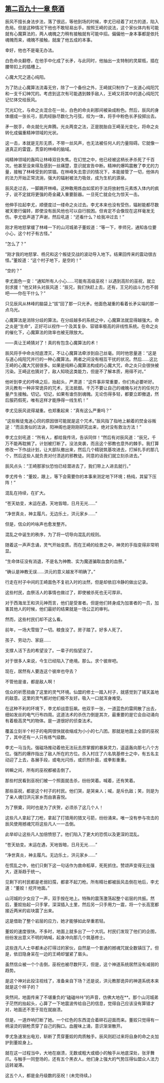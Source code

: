 ## [第二百九十一章 祭酒](https://www.xxbiquge.com/11_11207/8973903.html)


  辰风不擅长身法步法，落了很远，等他到场的时候，李尤已经着了对方的道，陷入危局。但是这种情况下他也不敢轻易出手。按照王崎的说法，这个家伙体内有可能就有心魔算法的，两人魂魄之力稍有接触就有可能中招。偏偏他一身本事都是依托魂魄而来，魂魄不接触，就废了他五成的本事。

  幸好，他也不是毫无办法。

  白色命炎翻卷，在他手中化成了长矛，与此同时，他抽出一支特制的灵犀瓶，插在腰带扣上的插槽上。

  心魔大咒之道心纯阳。

  为了防止心魔算法流毒无穷，除了一个备份之外，王崎就只制作了一支道心纯阳咒和一支千幻神咒的。考虑到这次有可能遇到棘手敌人，王崎又将其中的道心纯阳咒记忆体交给辰风。

  咒光幻化，与命之炎混合在一处，白色的命炎刹那间被染成粉色。然后，辰风的身体绷成一张长弓，肌肉经脉尽数化为弓弦，绞为一体，将手中粉色长矛投掷出去。

  矛一脱手，命炎就化光奔腾。光炎两变之法，正是脱胎自王崎圣光变化，将命之炎转化成偏重精神领域的光状。

  这一击，本就是无形无质，不带一丝风声，也无法被任何人的力量阻碍。它就像一道真正的雷霆，贯穿的林峰的脑域。

  纯精神领域的轰鸣让林峰双目失焦。在幻觉之中，他已经被这柄长矛杀死了千百次。他甚至没来得及感到一丝痛楚，意识就宣告中断。精神的爆鸣震散了李尤的力量，接触了林峰受到的禁锢。在林峰失去意识的情况下，本能接管了一切，他体内的法力开始正常流淌，强大的辐射被法力吸敛，成为生机的源泉。

  辰风走过去，一脚踢开林峰。这种敢用炼血如浆的手法将放射性元素炼入体内的疯子，说不定就将更强的奇金藏入重要脏器。一旦死亡就会化为惊天一击。

  他伸手拉起李尤，顺便度过一缕命之炎过去。李尤本来也没有受伤，辐射能都尽数被天歌行偏转，即使没有辰风他也可以自行脱困。但肯定不会像现在这样毫发无伤。李尤低声道了声谢，然后吼道：“还看什么？给我冲过去！”

  刚才用地怒掌缓了林峰一下的山河城弟子董姣道：“等一下，李师兄，通知各位要小心，这个村子有古怪。”

  “怎么了？”

  “刚才我的地怒掌、杨兄和这个叛徒交战的波动导入地下。结果回传来的震动很古怪。”董姣道：“这个村子地下，是空的！”

  “空的？”

  李尤面色一变：“通知所有人小心……可能有高级巫祝！以遇到高阶的巫祝，就立刻求援！”他又转头对辰风道：“辰兄，我们快赶上去，还有，王兄的战斗力也不弱吧——你在干什么？”

  只见辰风从林峰的脑袋上“拔”回了那一只光矛。他面色凝重的看着长矛尖端的那一点乌光。

  心魔算法是消除分歧的算法。在分歧越多的系统之中，心魔算法就显得越强大。命之炎是“生命”，正好可以视作一个及其复杂、容错率极高的非线性系统。在命之炎的催化下，心魔算法的效率也被无限放大。

  ——真让王崎猜对了！真的有包含心魔算法的术！

  辰风将手中命炎彻底湮灭，不让心魔算法牵涉到自己丝毫。同时他思量道：“这是与道心纯阳咒并行的一种心魔算法。两者之间没有相互干扰的状况。然后……这比王崎的心魔大咒弱很多。如果是纯粹心魔算法构成的心魔大咒，命之炎只会很快被污染。王崎这也猜对了，敌人知晓这类能力，但是不了解本质，用得不对。”

  他听到李尤的呼唤之后，抬起头，严肃道：“这件事非常重要，你们务必要听好。洪元教有一种非常诡异的咒术，无法抵御。千万不要让自己的魂魄与对方的任何力量产生接触。切记。切记，如果有谁伤到魂魄。无论伤得多轻，都要立即撤退，然后服药假死，唯有这样才能挣得一线生机！”

  李尤见辰风说得凝重。也郑重起来：“真有这么严重吗？”

  “这些叛徒鬼迷心窍的原因很可能就是这个咒术。”辰风指了指地上躺着的焚金谷叛逆：“而且类似的法诀，阳神阁也是刚刚研究出来，绝对没有救治方法！”

  李尤立刻吼道：“所有人，都给我传讯，告诉同伴！”然后有对辰风道：“辰兄，千万不能再耽搁了。计划被打断了。没法突袭，而且这个邪教也意外的棘手。我打算修改一下作战计划，让大部队撤出来，然后几个精锐筑基攻进去，打掉扎手的那几个，然后这些人就负责对付溃逃的邪教徒。同意的话我们就立刻杀进去。”

  辰风点头：“王崎那家伙恐怕已经潜进去了，我们带上人进去就行。”

  李尤传令：“董姣，跟上，等下会需要你的本事来测定地下环境；杨纯，其留下压阵！”

  混乱在持续，在扩大。

  “苍天劫变，末运在遇，天地皆暗，日月无光……”

  “净世真炎，神主履凡，无边乐土，洪元家乡……”

  但是，信众的吟咏声也愈发整齐。

  混乱之中诞生的秩序，为了将一切导向混乱的规则。

  随着这一声声念诵，灵气开始变质。而在王崎的绘景之中，神灵的手指变得非常明显。

  “生命体征没有消退，不是名为神教、实为魔道骗取血食的血祭。”

  “确认是神教无误……洪元的意义越发不明确了。”

  行走在村子中间的王崎面色不复初入时的淡然，但是却依旧冷静的做出记录。

  这些村民，血祭活人的事情也做过了，即使被杀死也无可厚非。

  对于西海龙王和洪元神而言，他们是受害者。但是他们转身成为加害者的一员，加害其他人的时候，他们最好的结果就是一场公正的审判。

  然而，这些村民们却不这么看。

  前年，一场大雪毁了一切。粮食没了。房子踏了。好多人死了。

  孩子、劳动力、家庭……

  支撑人活下去的希望没了。一辈子的指望没了。

  对于很多人来说，今生已经陷入了绝境。那么。求个彼岸吧。

  现在，居然有人要连这个彼岸也夺去？

  不管他是谁，都是敌人啊！

  信众的祈愿扭曲了这里的灵气环境。仙盟的修士一踏入村子，就感觉到了铺天盖地的敌意。这里的灵气都对他们极不友好。吸入一口就浑身难受。

  在这种不利的环境下，李尤却战意狂飙。他双手一张，一道蓝色的雷网散了出去，细如发丝的电气行布四周。这道法术的杀伤力倒是其次，最重要的是它会自动涌向有着极高灵气的物体。是一道很好的侦查法术。

  覆盖立刻半个村子的电网很快就收缩成为小小的七八团。那就是地面上全部的巫祝了，其中还有一人只有练气级数。

  李尤一马当先。强磁场推动着他无法玩去昂掌握的暴戾灵力，遥遥轰向那七八个方位。强烈的爆炸指出了敌人所在的方位。杀入村庄了六名筑基修士之中，有五名主动迎了上去，各展手段，或电光闪烁，或炽热扑面，或拳影重重。

  转瞬之间，所有的巫祝都被击倒了。

  那些村民看到巫祝们被一个照面就击杀，纷纷哭着。喊着，还有笑着。

  那些巫祝，都是这个村子的村民。他们哭，是哭亲人；喊，是斥仇敌；笑，则是为了亲人魂归洪元家乡而由衷喜悦。

  为了祭奠，同时也是为了庆贺，必须杀了这几个人！

  这些凡人拿起了刀枪，拿起了打猎用的猎叉弓箭，纷纷涌来。唯一没有参与攻击的辰风使用撼魂咒将这些凡人一一击倒。

  此举却让这些凡人加倍愤怒了。他们陷入了更大的恐慌以及更深的混乱。

  “苍天劫变。末运在遇，天地皆暗，日月无光……”

  “净世真炎，神主履凡。无边乐土，洪元家乡……”

  在慌乱之中，他们只剩下这一句话作为救命稻草，死死抓住。赞颂声变得无比强大，逐渐趋于统一。

  见剩下的村民都是老弱妇孺，都拿不起刀枪。所有精壮都被辰风击倒在地后，李尤道：“董姣！挖开地面。”

  山河城的少女应了一声，双手按在地上。特殊的震荡激荡起整个岩层的共振。然后，董姣抬起一只手掌，深深插入土里，然后另一只手用力一震，将一个长高宽都接近两米的岩块震了出来。

  这是借助了整个岩层的应力，她才能够如此举重若轻。

  董姣的速度很快。不多时，地面上就多出了一个大坑。村民们发现了他们的企图，纷纷发出意义不明的呐喊，起身冲向那几个筑基修士。

  这些连凡人士卒都未必打得过的家伙，自然是一个普通的撼魂咒就全数镇压了。但是，依旧隐身呆在一边的王崎却皱紧了眉头。

  虽然信众被一个个击倒，巫祝也被尽数歼灭，但是，这个神道系统居然没有减弱的趋势。

  是这个神对此投注视线了，准备亲自下场？还是说，洪元教那诡异的神道系统本来就是这个样子的？

  突然间，地面传来了不堪重负的“磕磕咔咔”的声音，仿佛大地在**。那个山河城弟子茫然的抬起头，心算了一下地震波传给自己的信息，觉得自己应该没有算错才对，地面还不至于现在就崩溃。

  但是，一道炸响打断了她。一个红色的东西混合着碎石迎面而来。董姣只觉得有一柄滚烫的钢枪贯穿了自己的胸口。血腥味上涌，意识渐渐散开。

  李尤急速发出电刃，斩断了贯穿董姣的肉质触手。辰风则赶过来将自身的命之炎加护到董姣身上。

  就在这一过程当中，大地在崩溃，无数或粗大或细小的触手从地底深处，张牙舞爪。与触手一同登场的，还有五个黑衣人。他们身上强大的气势压得仙盟众人法力运转凝滞。

  这五个人，都是金丹级数的巫祝！(未完待续。)
